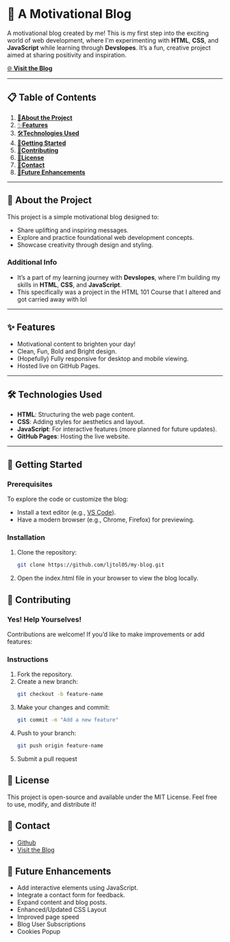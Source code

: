 # 🌟 A Motivational Blog

A motivational blog created by me! This is my first step into the exciting world of web development, where I'm experimenting with **HTML**, **CSS**, and **JavaScript** while learning through **Devslopes**. It’s a fun, creative project aimed at sharing positivity and inspiration.

[🌐 **Visit the Blog**](http://ljtol05.github.io/my-blog/)

---

## 📋 Table of Contents
1. [📖**About the Project**](#-about-the-project)
2. [✨**Features**](#-features)
3. [🛠️**Technologies Used**](#-technologies-used)
4. [🚀**Getting Started**](#-getting-started)
5. [🤝**Contributing**](#-contributing)
6. [📜**License**](#-license)
7. [📧**Contact**](#-contact)
8. [🌟**Future Enhancements**](#-future-enhancements)

---

## 📖 About the Project

This project is a simple motivational blog designed to:
- Share uplifting and inspiring messages.
- Explore and practice foundational web development concepts.
- Showcase creativity through design and styling.
### Additional Info
- It’s a part of my learning journey with **Devslopes**, where I'm building my skills in **HTML**, **CSS**, and **JavaScript**.
- This specifically was a project in the HTML 101 Course that I altered and got carried away with lol

---

## ✨ Features
- Motivational content to brighten your day!
- Clean, Fun, Bold and Bright design.
- (Hopefully) Fully responsive for desktop and mobile viewing.
- Hosted live on GitHub Pages.

---

## 🛠️ Technologies Used
- **HTML**: Structuring the web page content.
- **CSS**: Adding styles for aesthetics and layout.
- **JavaScript**: For interactive features (more planned for future updates).
- **GitHub Pages**: Hosting the live website.

---

## 🚀 Getting Started
### Prerequisites
To explore the code or customize the blog:
- Install a text editor (e.g., [VS Code](https://code.visualstudio.com/)).
- Have a modern browser (e.g., Chrome, Firefox) for previewing.

### Installation
1. Clone the repository:
   ```bash
   git clone https://github.com/ljtol05/my-blog.git
2. Open the index.html file in your browser to view the blog locally.

## 🤝 Contributing
### Yes! Help Yourselves!
Contributions are welcome! If you’d like to make improvements or add features:
### Instructions
1.	Fork the repository.
2. Create a new branch:
   ```bash
   git checkout -b feature-name
3. Make your changes and commit:
   ```bash
   git commit -m "Add a new feature"
4. Push to your branch:
   ```bash
   git push origin feature-name
5. Submit a pull request

## 📜 License
This project is open-source and available under the MIT License. Feel free to use, modify, and distribute it!

## 📧 Contact
- [Github](https://github.com/ljtol05)
- [Visit the Blog](http://ljtol05.github.io/my-blog/)

## 🌟 Future Enhancements
- Add interactive elements using JavaScript.
- Integrate a contact form for feedback.
- Expand content and blog posts.
- Enhanced/Updated CSS Layout
- Improved page speed
- Blog User Subscriptions
- Cookies Popup
